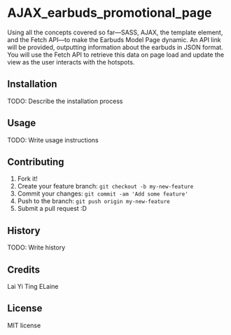# AJAX_earbuds_promotional_page
Using all the concepts covered so far—SASS, AJAX, the template element, and the Fetch API—to make the Earbuds Model Page dynamic. An API link will be provided, outputting information about the earbuds in JSON format. You will use the Fetch API to retrieve this data on page load and update the view as the user interacts with the hotspots.


## Installation

TODO: Describe the installation process

## Usage

TODO: Write usage instructions

## Contributing

1. Fork it!
2. Create your feature branch: `git checkout -b my-new-feature`
3. Commit your changes: `git commit -am 'Add some feature'`
4. Push to the branch: `git push origin my-new-feature`
5. Submit a pull request :D

## History

TODO: Write history

## Credits

Lai Yi Ting ELaine

## License

MIT license